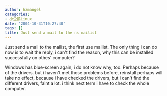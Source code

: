 ```yaml
---
author: hzmangel
categories:
- 小企鹅Linux
date: '2004-10-31T10:27:40'
tags: []
title: Just send a mail to the ns mailist
---
```

Just send a mail to the mailist, the first use mailist.
The only thing i can do now is to wait the reply, i can't find the reason, why this can be installed successfully on othes' computer?

Windows has blue-screen again, i do not know why, too. Perhaps because of the drivers. but i haven't met those problems before, reinstall perhaps will take no effect, because i have checked the drivers, but i can't find the different drivers, faint a lot. i think next term i have to check the whole computer.